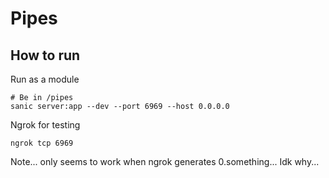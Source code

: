 # Pipes

## How to run

Run as a module

```shell
# Be in /pipes
sanic server:app --dev --port 6969 --host 0.0.0.0
```

Ngrok for testing

```shell
ngrok tcp 6969
```
Note... only seems to work when ngrok generates 0.something...
Idk why...